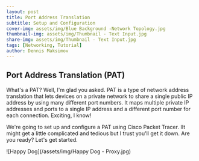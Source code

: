 ```yaml
---
layout: post
title: Port Address Translation
subtitle: Setup and Configuration
cover-img: assets/img/Blue Background -Network Topology.jpg
thumbnail-img: assets/img/Thumbnail - Text Input.jpg
share-img: assets/img/Thumbnail - Text Input.jpg
tags: [Networking, Tutorial]
author: Dennis Maksimov
---
```

## Port Address Translation (PAT)

What's a PAT? Well, I'm glad you asked. PAT is a type of network address translation that lets devices on a private network to share a single public IP address by using many different port numbers. It maps multiple private IP addresses and ports to a single IP address and a different port number for each connection. Exciting, I know! 

We're going to set up and configure a PAT using Cisco Packet Tracer. IIt might get a little complicated and tedious but I trust you'll get it down. Are you ready? Let's get started. 

![Happy Dog](/assets/img/Happy Dog - Proxy.jpg)


